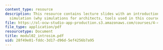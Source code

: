 ```yaml
---
content_type: resource
description: This resource contains lecture slides with an introduction to building
  simulation (why simulations for architects, tools used in this course).
file: https://ol-ocw-studio-app-production.s3.amazonaws.com/courses/4-493-natural-light-in-design-january-iap-2006/28f49e01fddc3d17d96d5ef4256b7a95_modul02_introsim.pdf
file_type: application/pdf
resourcetype: Document
title: modul02_introsim.pdf
uid: 28f49e01-fddc-3d17-d96d-5ef4256b7a95
---
```

